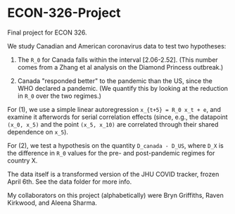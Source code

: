 # ECON-326-Project

Final project for ECON 326.

We study Canadian and American coronavirus data to test two hypotheses: 

1. The `R_0` for Canada falls within the interval [2.06-2.52]. (This number comes from a Zhang et al analysis on the Diamond Princess outbreak.)

2. Canada "responded better" to the pandemic than the US, since the WHO declared a pandemic. (We quantify this by looking at the reduction in `R_0` over the two regimes.)

For (1), we use a simple linear autoregression `x_{t+5} = R_0 x_t + e`, and examine it afterwords for serial correlation effects (since, e.g., the datapoint `(x_0, x_5)` and the point `(x_5, x_10)` are correlated through their shared dependence on `x_5`). 

For (2), we test a hypothesis on the quantity `D_canada - D_US`, where `D_X` is the difference in `R_0` values for the pre- and post-pandemic regimes for country X. 

The data itself is a transformed version of the JHU COVID tracker, frozen April 6th. See the data folder for more info. 

My collaborators on this project (alphabetically) were Bryn Griffiths, Raven Kirkwood, and Aleena Sharma. 
